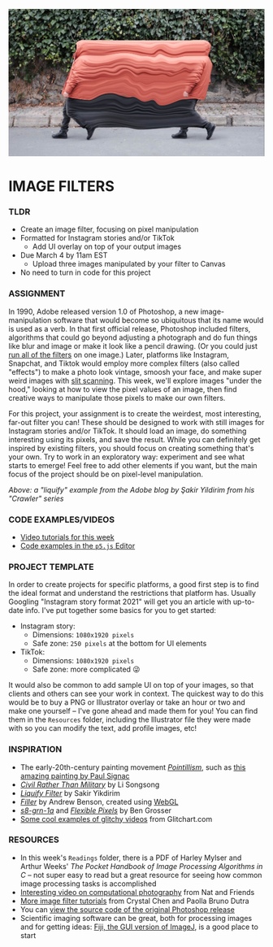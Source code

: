 ![A "liquify" example from the Adobe blog by Şakir Yildirim from his "Crawler" series](Images/SakirYikdirim-LiquifyFilter-2017.jpg)

# IMAGE FILTERS

### TLDR  
* Create an image filter, focusing on pixel manipulation  
* Formatted for Instagram stories and/or TikTok  
  * Add UI overlay on top of your output images  
* Due March 4 by 11am EST  
  * Upload three images manipulated by your filter to Canvas  
* No need to turn in code for this project  


### ASSIGNMENT  
In 1990, Adobe released version 1.0 of Photoshop, a new image-manipulation software that would become so ubiquitous that its name would is used as a verb. In that first official release, Photoshop included filters, algorithms that could go beyond adjusting a photograph and do fun things like blur and image or make it look like a pencil drawing. (Or you could just [run all of the filters](https://www.mentalfloss.com/article/19616/every-photoshop-filter) on one image.) Later, platforms like Instagram, Snapchat, and Tiktok would employ more complex filters (also called "effects") to make a photo look vintage, smoosh your face, and make super weird images with [slit scanning](https://en.wikipedia.org/wiki/Slit-scan_photography). This week, we'll explore images "under the hood," looking at how to view  the pixel values of an image, then find creative ways to manipulate those pixels to make our own filters.

For this project, your assignment is to create the weirdest, most interesting, far-out filter you can! These should be designed to work with still images for Instagram stories and/or TikTok. It should load an image, do something interesting using its pixels, and save the result. While you can definitely get inspired by existing filters, you should focus on creating something that's your own. Try to work in an exploratory way: experiment and see what starts to emerge! Feel free to add other elements if you want, but the main focus of the project should be on pixel-level manipulation.

*Above: a "liquify" example from the Adobe blog by Şakir Yildirim from his "Crawler" series*


### CODE EXAMPLES/VIDEOS  
* [Video tutorials for this week]()  
* [Code examples in the `p5.js` Editor](https://editor.p5js.org/jeffThompson/collections/lImWSKT1-)  


### PROJECT TEMPLATE  
In order to create projects for specific platforms, a good first step is to find the ideal format and understand the restrictions that platform has. Usually Googling "Instagram story format 2021" will get you an article with up-to-date info. I've put together some basics for you to get started:

* Instagram story:  
  * Dimensions: `1080x1920 pixels`  
  * Safe zone: `250 pixels` at the bottom for UI elements  
* TikTok:  
  * Dimensions: `1080x1920 pixels`  
  * Safe zone: more complicated 😜

It would also be common to add sample UI on top of your images, so that clients and others can see your work in context. The quickest way to do this would be to buy a PNG or Illustrator overlay or take an hour or two and make one yourself – I've gone ahead and made them for you! You can find them in the `Resources` folder, including the Illustrator file they were made with so you can modify the text, add profile images, etc!


### INSPIRATION  
* The early-20th-century painting movement [*Pointillism*](https://en.wikipedia.org/wiki/Pointillism), such as [this amazing painting by Paul Signac](https://en.wikipedia.org/wiki/Paul_Signac#/media/File:Paul_Signac,_1893,_Femme_%C3%A0_l'ombrelle,_oil_on_canvas,_81_x_65_cm,_Mus%C3%A9e_d'Orsay.jpg)  
* [*Civil Rather Than Military*](https://www.pacegallery.com/exhibitions/li-songsong-8) by Li Songsong  
* [*Liquify Filter*](https://helpx.adobe.com/photoshop/how-to/liquify-filter-motion-effects.html) by Sakir Yikdirim  
* [*Filler*](https://pixlpa.com/filler) by Andrew Benson, created using [WebGL](https://en.wikipedia.org/wiki/WebGL)  
* [*s8-grn-1a*](https://vimeo.com/305185958) and [*Flexible Pixels*](https://bengrosser.com/projects/flexible-pixels) by Ben Grosser  
* [Some cool examples of glitchy videos](https://glitchart.com/bpmc-players-ball-08-17) from Glitchart.com  


### RESOURCES  
* In this week's `Readings` folder, there is a PDF of Harley Mylser and Arthur Weeks' *The Pocket Handbook of Image Processing Algorithms in C* – not super easy to read but a great resource for seeing how common image processing tasks is accomplished  
* [Interesting video on computational photography](https://www.youtube.com/watch?v=PIbeiddq_CQ) from Nat and Friends  
* [More image filter tutorials](https://idmnyu.github.io/p5.js-image/Filters/index.html) from Crystal Chen and Paolla Bruno Dutra  
* You can [view the source code of the original Photoshop release](https://web.archive.org/web/20140507131754/http://www.computerhistory.org/atchm/adobe-photoshop-source-code/)  
* Scientific imaging software can be great, both for processing images and for getting ideas: [Fiji, the GUI version of ImageJ](https://fiji.sc/), is a good place to start  


